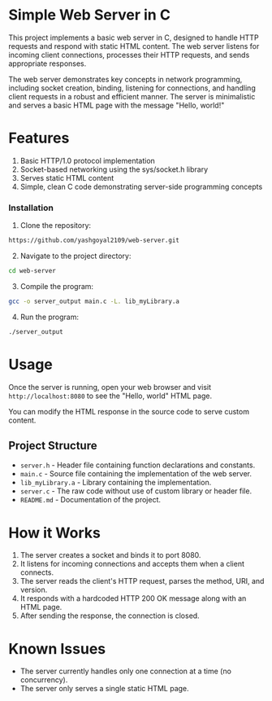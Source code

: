 
# Simple Web Server in C
This project implements a basic web server in C, designed to handle HTTP requests and respond with static HTML content. The web server listens for incoming client connections, processes their HTTP requests, and sends appropriate responses.

The web server demonstrates key concepts in network programming, including socket creation, binding, listening for connections, and handling client requests in a robust and efficient manner. The server is minimalistic and serves a basic HTML page with the message "Hello, world!"

# Features
1. Basic HTTP/1.0 protocol implementation
2. Socket-based networking using the sys/socket.h library
3. Serves static HTML content
4. Simple, clean C code demonstrating server-side programming concepts

### Installation
1. Clone the repository:
```bash
https://github.com/yashgoyal2109/web-server.git
```

2. Navigate to the project directory:
```bash
cd web-server
```

3. Compile the program:
```bash
gcc -o server_output main.c -L. lib_myLibrary.a

```

4. Run the program:
```bash
./server_output
```



# Usage
Once the server is running, open your web browser and visit `http://localhost:8080` to see the "Hello, world" HTML page.

You can modify the HTML response in the source code to serve custom content.


## Project Structure

- `server.h` - Header file containing function declarations and constants.
- `main.c` - Source file containing the implementation of the web server.
- `lib_myLibrary.a` - Library containing the implementation.
- `server.c` - The raw code without use of custom library or header file.
- `README.md` - Documentation of the project.


# How it Works

1. The server creates a socket and binds it to port 8080.
2. It listens for incoming connections and accepts them when a client connects.
3. The server reads the client's HTTP request, parses the method, URI, and version.
4. It responds with a hardcoded HTTP 200 OK message along with an HTML page.
5. After sending the response, the connection is closed.

# Known Issues

- The server currently handles only one connection at a time (no concurrency).
- The server only serves a single static HTML page.
